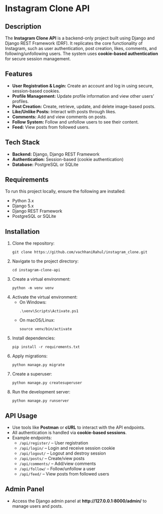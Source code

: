 <!DOCTYPE html>
<html lang="en">
<head>
    <meta charset="UTF-8">
    <meta name="viewport" content="width=device-width, initial-scale=1.0">
</head>
<body>
    <h1>Instagram Clone API</h1>
    <h2>Description</h2>
    <p>
        The <strong>Instagram Clone API</strong> is a backend-only project built using Django and Django REST Framework (DRF). It replicates the core functionality of Instagram, such as user authentication, post creation, likes, comments, and following/unfollowing users. The system uses <strong>cookie-based authentication</strong> for secure session management.
    </p>
    <h2>Features</h2>
    <ul>
        <li><strong>User Registration & Login:</strong> Create an account and log in using secure, session-based cookies.</li>
        <li><strong>Profile Management:</strong> Update profile information and view other users’ profiles.</li>
        <li><strong>Post Creation:</strong> Create, retrieve, update, and delete image-based posts.</li>
        <li><strong>Like/Unlike Posts:</strong> Interact with posts through likes.</li>
        <li><strong>Comments:</strong> Add and view comments on posts.</li>
        <li><strong>Follow System:</strong> Follow and unfollow users to see their content.</li>
        <li><strong>Feed:</strong> View posts from followed users.</li>
    </ul>
    <h2>Tech Stack</h2>
    <ul>
        <li><strong>Backend:</strong> Django, Django REST Framework</li>
        <li><strong>Authentication:</strong> Session-based (cookie authentication)</li>
        <li><strong>Database:</strong> PostgreSQL or SQLite</li>
    </ul>
    <h2>Requirements</h2>
    <p>To run this project locally, ensure the following are installed:</p>
    <ul>
        <li>Python 3.x</li>
        <li>Django 5.x</li>
        <li>Django REST Framework</li>
        <li>PostgreSQL or SQLite</li>
    </ul>
    <h2>Installation</h2>
    <ol>
        <li>Clone the repository:
            <pre><code>git clone https://github.com/vachhaniRahul/instagram_clone.git</code></pre>
        </li>
        <li>Navigate to the project directory:
            <pre><code>cd instagram-clone-api</code></pre>
        </li>
        <li>Create a virtual environment:
            <pre><code>python -m venv venv</code></pre>
        </li>
        <li>Activate the virtual environment:
            <ul>
                <li>On Windows:
                    <pre><code>.\venv\Scripts\Activate.ps1</code></pre>
                </li>
                <li>On macOS/Linux:
                    <pre><code>source venv/bin/activate</code></pre>
                </li>
            </ul>
        </li>
        <li>Install dependencies:
            <pre><code>pip install -r requirements.txt</code></pre>
        </li>
        <li>Apply migrations:
            <pre><code>python manage.py migrate</code></pre>
        </li>
        <li>Create a superuser:
            <pre><code>python manage.py createsuperuser</code></pre>
        </li>
        <li>Run the development server:
            <pre><code>python manage.py runserver</code></pre>
        </li>
    </ol>
    <h2>API Usage</h2>
    <ul>
        <li>Use tools like <strong>Postman</strong> or <strong>cURL</strong> to interact with the API endpoints.</li>
        <li>All authentication is handled via <strong>cookie-based sessions</strong>.</li>
        <li>Example endpoints:
            <ul>
                <li><code>/api/register/</code> – User registration</li>
                <li><code>/api/login/</code> – Login and receive session cookie</li>
                <li><code>/api/logout/</code> – Logout and destroy session</li>
                <li><code>/api/posts/</code> – Create/view posts</li>
                <li><code>/api/comments/</code> – Add/view comments</li>
                <li><code>/api/follow/</code> – Follow/unfollow a user</li>
                <li><code>/api/feed/</code> – View posts from followed users</li>
            </ul>
        </li>
    </ul>
    <h2>Admin Panel</h2>
    <ul>
        <li>Access the Django admin panel at <strong>http://127.0.0.1:8000/admin/</strong> to manage users and posts.</li>
    </ul>
</body>
</html>
